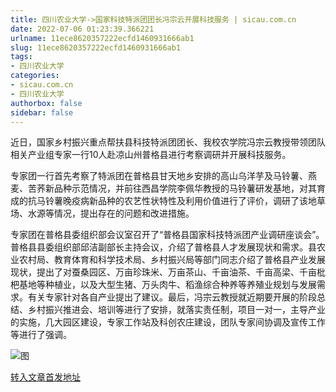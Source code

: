 ```yaml
---
title: 四川农业大学->国家科技特派团团长冯宗云开展科技服务 | sicau.com.cn
date: 2022-07-06 01:23:39.366221
urlname: 11ece8620357222ecfd1460931666ab1
slug: 11ece8620357222ecfd1460931666ab1
tags: 
- 四川农业大学
categories:
- sicau.com.cn
- 四川农业大学
authorbox: false
sidebar: false
---
```

近日，国家乡村振兴重点帮扶县科技特派团团长、我校农学院冯宗云教授带领团队相关产业组专家一行10人赴凉山州普格县进行考察调研并开展科技服务。

专家团一行首先考察了特派团在普格县甘天地乡安排的高山乌洋芋及马铃薯、燕麦、苦荞新品种示范情况，并前往西昌学院李佩华教授的马铃薯研发基地，对其育成的抗马铃薯晚疫病新品种的农艺性状特性及利用价值进行了评价，调研了该地草场、水源等情况，提出存在的问题和改进措施。

<!--more-->

专家团在普格县委组织部会议室召开了“普格县国家科技特派团产业调研座谈会”。普格县县委组织部邱洁副部长主持会议，介绍了普格县人才发展现状和需求。县农业农村局、教育体育和科学技术局、乡村振兴局等部门同志介绍了普格县产业发展现状，提出了对蚕桑园区、万亩珍珠米、万亩茶山、千亩油茶、千亩高梁、千亩枇杷基地等种植业，以及大型生猪、万头肉牛、稻渔综合种养等养殖业规划与发展需求。有关专家针对各自产业提出了建议。最后，冯宗云教授就近期要开展的阶段总结、乡村振兴推进会、培训等进行了安排，就落实责任制，项目一对一，主导产业的实施，几大园区建设，专家工作站及科创农庄建设，团队专家间协调及宣传工作等进行了强调。

![图](https://news.sicau.edu.cn/__local/D/1C/24/FBD1598394ECA9309A039695F72_20A6AE13_1A2E9.jpg)

[转入文章首发地址](https://news.sicau.edu.cn/info/1078/68685.htm)